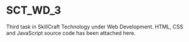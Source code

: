 # SCT_WD_3
Third task in SkillCraft Technology under Web Development.
HTML, CSS and JavaScript source code has been attached here.

